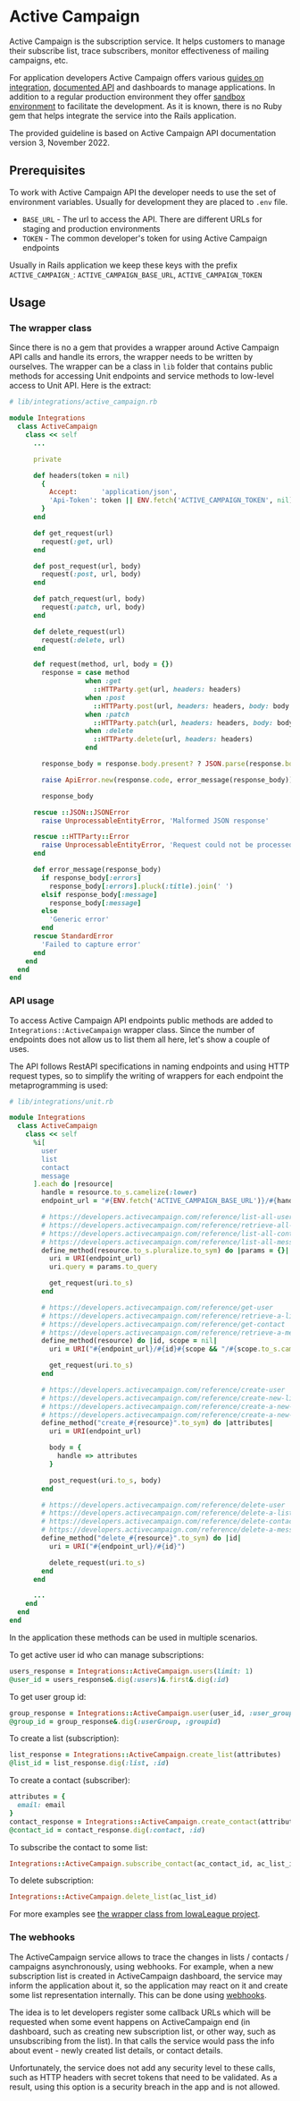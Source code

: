 # Active Campaign

Active Campaign is the subscription service. It helps customers to manage their subscribe list, trace subscribers, monitor effectiveness of mailing campaigns, etc.

For application developers Active Campaign offers various [guides on integration](https://developers.activecampaign.com/docs), [documented API](https://developers.activecampaign.com/reference) and dashboards to manage applications. In addition to a regular production environment they offer [sandbox environment](https://developers.activecampaign.com/page/developer-sandbox-accounts) to facilitate the development. As it is known, there is no Ruby gem that helps integrate the service into the Rails application.

The provided guideline is based on Active Campaign API documentation version 3, November 2022.

## Prerequisites

To work with Active Campaign API the developer needs to use the set of environment variables. Usually for development they are placed to `.env` file.

- `BASE_URL` - The url to access the API. There are different URLs for staging and production environments
- `TOKEN` - The common developer's token for using Active Campaign endpoints

Usually in Rails application we keep these keys with the prefix `ACTIVE_CAMPAIGN_`: `ACTIVE_CAMPAIGN_BASE_URL`, `ACTIVE_CAMPAIGN_TOKEN`

## Usage

### The wrapper class

Since there is no a gem that provides a wrapper around Active Campaign API calls and handle its errors, the wrapper needs to be written by ourselves. The wrapper can be a class in `lib` folder that contains public methods for accessing Unit endpoints and service methods to low-level access to Unit API. Here is the extract:

```ruby
# lib/integrations/active_campaign.rb

module Integrations
  class ActiveCampaign
    class << self
      ...

      private

      def headers(token = nil)
        {
          Accept:      'application/json',
          'Api-Token': token || ENV.fetch('ACTIVE_CAMPAIGN_TOKEN', nil)
        }
      end

      def get_request(url)
        request(:get, url)
      end

      def post_request(url, body)
        request(:post, url, body)
      end

      def patch_request(url, body)
        request(:patch, url, body)
      end

      def delete_request(url)
        request(:delete, url)
      end

      def request(method, url, body = {})
        response = case method
                   when :get
                     ::HTTParty.get(url, headers: headers)
                   when :post
                     ::HTTParty.post(url, headers: headers, body: body.to_json)
                   when :patch
                     ::HTTParty.patch(url, headers: headers, body: body.to_json)
                   when :delete
                     ::HTTParty.delete(url, headers: headers)
                   end

        response_body = response.body.present? ? JSON.parse(response.body, symbolize_names: true) : {}

        raise ApiError.new(response.code, error_message(response_body)) unless response.success?

        response_body

      rescue ::JSON::JSONError
        raise UnprocessableEntityError, 'Malformed JSON response'

      rescue ::HTTParty::Error
        raise UnprocessableEntityError, 'Request could not be processed'
      end

      def error_message(response_body)
        if response_body[:errors]
          response_body[:errors].pluck(:title).join(' ')
        elsif response_body[:message]
          response_body[:message]
        else
          'Generic error'
        end
      rescue StandardError
        'Failed to capture error'
      end
    end
  end
end
```

### API usage

To access Active Campaign API endpoints public methods are added to `Integrations::ActiveCampaign` wrapper class. Since the number of endpoints does not allow us to list them all here, let's show a couple of uses.

The API follows RestAPI specifications in naming endpoints and using HTTP request types, so to simplify the writing of wrappers for each endpoint the metaprogramming is used:

```ruby
# lib/integrations/unit.rb

module Integrations
  class ActiveCampaign
    class << self
      %i[
        user
        list
        contact
        message
      ].each do |resource|
        handle = resource.to_s.camelize(:lower)
        endpoint_url = "#{ENV.fetch('ACTIVE_CAMPAIGN_BASE_URL')}/#{handle.pluralize}"

        # https://developers.activecampaign.com/reference/list-all-users
        # https://developers.activecampaign.com/reference/retrieve-all-lists
        # https://developers.activecampaign.com/reference/list-all-contacts
        # https://developers.activecampaign.com/reference/list-all-messages
        define_method(resource.to_s.pluralize.to_sym) do |params = {}|
          uri = URI(endpoint_url)
          uri.query = params.to_query

          get_request(uri.to_s)
        end

        # https://developers.activecampaign.com/reference/get-user
        # https://developers.activecampaign.com/reference/retrieve-a-list
        # https://developers.activecampaign.com/reference/get-contact
        # https://developers.activecampaign.com/reference/retrieve-a-message
        define_method(resource) do |id, scope = nil|
          uri = URI("#{endpoint_url}/#{id}#{scope && "/#{scope.to_s.camelize(:lower)}"}")

          get_request(uri.to_s)
        end

        # https://developers.activecampaign.com/reference/create-user
        # https://developers.activecampaign.com/reference/create-new-list
        # https://developers.activecampaign.com/reference/create-a-new-contact
        # https://developers.activecampaign.com/reference/create-a-new-message
        define_method("create_#{resource}".to_sym) do |attributes|
          uri = URI(endpoint_url)

          body = {
            handle => attributes
          }

          post_request(uri.to_s, body)
        end

        # https://developers.activecampaign.com/reference/delete-user
        # https://developers.activecampaign.com/reference/delete-a-list
        # https://developers.activecampaign.com/reference/delete-contact
        # https://developers.activecampaign.com/reference/delete-a-message
        define_method("delete_#{resource}".to_sym) do |id|
          uri = URI("#{endpoint_url}/#{id}")

          delete_request(uri.to_s)
        end
      end

      ...
    end
  end
end
```

In the application these methods can be used in multiple scenarios.

To get active user id who can manage subscriptions:

```ruby
users_response = Integrations::ActiveCampaign.users(limit: 1)
@user_id = users_response&.dig(:users)&.first&.dig(:id)
```

To get user group id:

```ruby
group_response = Integrations::ActiveCampaign.user(user_id, :user_group)
@group_id = group_response&.dig(:userGroup, :groupid)
```

To create a list (subscription):

```ruby
list_response = Integrations::ActiveCampaign.create_list(attributes)
@list_id = list_response.dig(:list, :id)
```

To create a contact (subscriber):

```ruby
attributes = {
  email: email
}
contact_response = Integrations::ActiveCampaign.create_contact(attributes)
@contact_id = contact_response.dig(:contact, :id)
```

To subscribe the contact to some list:

```ruby
Integrations::ActiveCampaign.subscribe_contact(ac_contact_id, ac_list_id)
```

To delete subscription:

```ruby
Integrations::ActiveCampaign.delete_list(ac_list_id)
```

For more examples see [the wrapper class from IowaLeague project](https://github.com/gojilabs/iowa-league/blob/main/api/lib/integrations/active_campaign.rb).

### The webhooks

The ActiveCampaign service allows to trace the changes in lists / contacts / campaigns asynchronously, using webhooks. For example, when a new subscription list is created in ActiveCampaign dashboard, the service may inform the application about it, so the application may react on it and create some list representation internally. This can be done using [webhooks](https://developers.activecampaign.com/page/webhooks).

The idea is to let developers register some callback URLs which will be requested when some event happens on ActiveCampaign end (in dashboard, such as creating new subscription list, or other way, such as unsubscribing from the list). In that calls the service would pass the info about event - newly created list details, or contact details.

Unfortunately, the service does not add any security level to these calls, such as HTTP headers with secret tokens that need to be validated. As a result, using this option is a security breach in the app and is not allowed.
